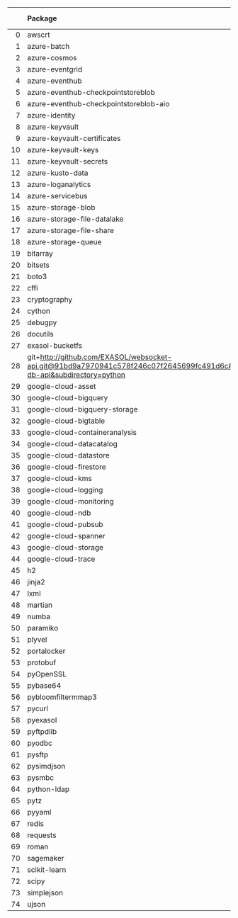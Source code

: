 <!-- markdown-link-check-disable -->

|    | Package                                                                                                                       | Version in 9.6.0     | Version in 9.7.0     | Status   |
|---:|:------------------------------------------------------------------------------------------------------------------------------|:---------------------|:---------------------|:---------|
|  0 | awscrt                                                                                                                        | 0.20.9               | 0.20.9               |          |
|  1 | azure-batch                                                                                                                   | 14.2.0               | 14.2.0               |          |
|  2 | azure-cosmos                                                                                                                  | 4.6.0                | 4.6.0                |          |
|  3 | azure-eventgrid                                                                                                               | 4.19.0               | 4.19.0               |          |
|  4 | azure-eventhub                                                                                                                | 5.11.7               | 5.11.7               |          |
|  5 | azure-eventhub-checkpointstoreblob                                                                                            | 1.1.4                | 1.1.4                |          |
|  6 | azure-eventhub-checkpointstoreblob-aio                                                                                        | 1.1.4                | 1.1.4                |          |
|  7 | azure-identity                                                                                                                | 1.16.0               | 1.16.0               |          |
|  8 | azure-keyvault                                                                                                                | 4.2.0                | 4.2.0                |          |
|  9 | azure-keyvault-certificates                                                                                                   | 4.8.0                | 4.8.0                |          |
| 10 | azure-keyvault-keys                                                                                                           | 4.9.0                | 4.9.0                |          |
| 11 | azure-keyvault-secrets                                                                                                        | 4.8.0                | 4.8.0                |          |
| 12 | azure-kusto-data                                                                                                              | 4.4.0                | 4.4.0                |          |
| 13 | azure-loganalytics                                                                                                            | 0.1.1                | 0.1.1                |          |
| 14 | azure-servicebus                                                                                                              | 7.12.1               | 7.12.1               |          |
| 15 | azure-storage-blob                                                                                                            | 12.19.1              | 12.19.1              |          |
| 16 | azure-storage-file-datalake                                                                                                   | 12.14.0              | 12.14.0              |          |
| 17 | azure-storage-file-share                                                                                                      | 12.15.0              | 12.15.0              |          |
| 18 | azure-storage-queue                                                                                                           | 12.9.0               | 12.9.0               |          |
| 19 | bitarray                                                                                                                      | 2.9.2                | 2.9.2                |          |
| 20 | bitsets                                                                                                                       | 0.8.4                | 0.8.4                |          |
| 21 | boto3                                                                                                                         | 1.34.98              | 1.34.98              |          |
| 22 | cffi                                                                                                                          | 1.16.0               | 1.16.0               |          |
| 23 | cryptography                                                                                                                  | 42.0.6               | 42.0.6               |          |
| 24 | cython                                                                                                                        | 3.0.10               | 3.0.10               |          |
| 25 | debugpy                                                                                                                       | 1.8.1                | 1.8.1                |          |
| 26 | docutils                                                                                                                      | 0.21.2               | 0.21.2               |          |
| 27 | exasol-bucketfs                                                                                                               | 2.0.0                | 2.0.0                |          |
| 28 | git+http://github.com/EXASOL/websocket-api.git@91bd9a7970941c578f246c07f2645699fc491d6c#egg=exasol-db-api&subdirectory=python | No version specified | No version specified |          |
| 29 | google-cloud-asset                                                                                                            | 3.26.1               | 3.26.1               |          |
| 30 | google-cloud-bigquery                                                                                                         | 3.21.0               | 3.21.0               |          |
| 31 | google-cloud-bigquery-storage                                                                                                 | 2.25.0               | 2.25.0               |          |
| 32 | google-cloud-bigtable                                                                                                         | 2.23.1               | 2.23.1               |          |
| 33 | google-cloud-containeranalysis                                                                                                | 2.14.3               | 2.14.3               |          |
| 34 | google-cloud-datacatalog                                                                                                      | 3.19.0               | 3.19.0               |          |
| 35 | google-cloud-datastore                                                                                                        | 2.19.0               | 2.19.0               |          |
| 36 | google-cloud-firestore                                                                                                        | 2.16.0               | 2.16.0               |          |
| 37 | google-cloud-kms                                                                                                              | 2.21.4               | 2.21.4               |          |
| 38 | google-cloud-logging                                                                                                          | 3.10.0               | 3.10.0               |          |
| 39 | google-cloud-monitoring                                                                                                       | 2.21.0               | 2.21.0               |          |
| 40 | google-cloud-ndb                                                                                                              | 2.3.1                | 2.3.1                |          |
| 41 | google-cloud-pubsub                                                                                                           | 2.21.1               | 2.21.1               |          |
| 42 | google-cloud-spanner                                                                                                          | 3.46.0               | 3.46.0               |          |
| 43 | google-cloud-storage                                                                                                          | 2.16.0               | 2.16.0               |          |
| 44 | google-cloud-trace                                                                                                            | 1.13.3               | 1.13.3               |          |
| 45 | h2                                                                                                                            | 4.1.0                | 4.1.0                |          |
| 46 | jinja2                                                                                                                        | 3.1.4                | 3.1.4                |          |
| 47 | lxml                                                                                                                          | 5.2.1                | 5.2.1                |          |
| 48 | martian                                                                                                                       | 2.0.post1            | 2.0.post1            |          |
| 49 | numba                                                                                                                         | 0.59.1               | 0.59.1               |          |
| 50 | paramiko                                                                                                                      | 3.4.0                | 3.4.0                |          |
| 51 | plyvel                                                                                                                        | 1.5.1                | 1.5.1                |          |
| 52 | portalocker                                                                                                                   | 3.1.1                | 3.1.1                |          |
| 53 | protobuf                                                                                                                      | 4.25.8               | 4.25.8               |          |
| 54 | pyOpenSSL                                                                                                                     | 24.1.0               | 24.1.0               |          |
| 55 | pybase64                                                                                                                      | 1.3.2                | 1.3.2                |          |
| 56 | pybloomfiltermmap3                                                                                                            | 0.5.7                | 0.5.7                |          |
| 57 | pycurl                                                                                                                        | 7.45.3               | 7.45.3               |          |
| 58 | pyexasol                                                                                                                      | 0.25.2               | 0.25.2               |          |
| 59 | pyftpdlib                                                                                                                     | 1.5.9                | 1.5.9                |          |
| 60 | pyodbc                                                                                                                        | 5.1.0                | 5.1.0                |          |
| 61 | pysftp                                                                                                                        | 0.2.9                | 0.2.9                |          |
| 62 | pysimdjson                                                                                                                    | 6.0.2                | 6.0.2                |          |
| 63 | pysmbc                                                                                                                        | 1.0.25.1             | 1.0.25.1             |          |
| 64 | python-ldap                                                                                                                   | 3.4.4                | 3.4.4                |          |
| 65 | pytz                                                                                                                          | 2024.1               | 2024.1               |          |
| 66 | pyyaml                                                                                                                        | 6.0.1                | 6.0.1                |          |
| 67 | redis                                                                                                                         | 5.0.4                | 5.0.4                |          |
| 68 | requests                                                                                                                      | 2.32.4               | 2.32.4               |          |
| 69 | roman                                                                                                                         | 4.2                  | 4.2                  |          |
| 70 | sagemaker                                                                                                                     | 2.218.1              | 2.218.1              |          |
| 71 | scikit-learn                                                                                                                  | 1.4.2                | 1.4.2                |          |
| 72 | scipy                                                                                                                         | 1.13.0               | 1.13.0               |          |
| 73 | simplejson                                                                                                                    | 3.19.2               | 3.19.2               |          |
| 74 | ujson                                                                                                                         | 5.9.0                | 5.9.0                |          |
